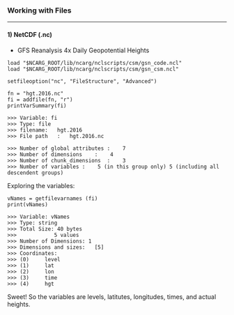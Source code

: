 ### Working with Files
---

#### 1) NetCDF (.nc)

* GFS Reanalysis 4x Daily Geopotential Heights

```ncl
load "$NCARG_ROOT/lib/ncarg/nclscripts/csm/gsn_code.ncl"
load "$NCARG_ROOT/lib/ncarg/nclscripts/csm/gsn_csm.ncl"

setfileoption("nc", "FileStructure", "Advanced")

fn = "hgt.2016.nc" 
fi = addfile(fn, "r")
printVarSummary(fi)

>>> Variable: fi
>>> Type: file
>>> filename:	hgt.2016
>>> File path	:	hgt.2016.nc

>>> Number of global attributes	:	 7
>>> Number of dimensions	:	 4
>>> Number of chunk_dimensions	:	 3
>>> Number of variables	:	 5 (in this group only) 5 (including all descendent groups)
```

Exploring the variables:
```ncl
vNames = getfilevarnames (fi)
print(vNames)

>>> Variable: vNames
>>> Type: string
>>> Total Size: 40 bytes
>>>            5 values
>>> Number of Dimensions: 1
>>> Dimensions and sizes:   [5]
>>> Coordinates: 
>>> (0)     level
>>> (1)     lat
>>> (2)     lon
>>> (3)     time
>>> (4)     hgt
```
Sweet! So the variables are levels, latitutes, longitudes, times, and actual heights.
